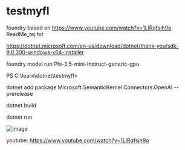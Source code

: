 # testmyfl
foundry
based on https://www.youtube.com/watch?v=1LlRqfsjh9o
ReadMe_tej.txt

https://dotnet.microsoft.com/en-us/download/dotnet/thank-you/sdk-9.0.300-windows-x64-installer

foundry model run Phi-3.5-mini-instruct-generic-gpu

PS C:\learn\dotnet\testmyfl>

dotnet add package Microsoft.SemanticKernel.Connectors.OpenAI --prerelease

dotnet build

dotnet run





![image](https://github.com/user-attachments/assets/9a3f402c-9fc9-41f9-9327-5211f7557c01)



youtube: https://www.youtube.com/watch?v=1LlRqfsjh9o
